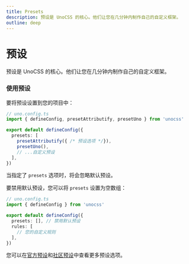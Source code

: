 ```yaml
---
title: Presets
description: 预设是 UnoCSS 的核心。他们让您在几分钟内制作自己的自定义框架。
outline: deep
---
```


# 预设

预设是 UnoCSS 的核心。他们让您在几分钟内制作自己的自定义框架。

### 使用预设

要将预设设置到您的项目中：

```ts
// uno.config.ts
import { defineConfig, presetAttributify, presetUno } from 'unocss'

export default defineConfig({
  presets: [
    presetAttributify({ /* 预设选项 */}),
    presetUno(),
    // ...自定义预设
  ],
})
```

当指定了 `presets` 选项时，将会忽略默认预设。

要禁用默认预设，您可以将 `presets` 设置为空数组：

```ts
// uno.config.ts
import { defineConfig } from 'unocss'

export default defineConfig({
  presets: [], // 禁用默认预设
  rules: [
    // 您的自定义规则
  ],
})
```

您可以在[官方预设](/presets/)和[社区预设](/presets/community)中查看更多预设选项。
